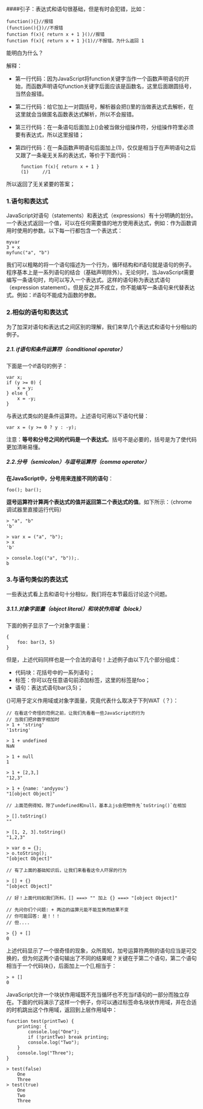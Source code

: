 ####引子：表达式和语句很基础，但是有时会犯错，比如：

    function(){}//报错
    (function(){})//不报错
    function f(x){ return x + 1 }()//报错
    function f(x){ return x + 1 }(1)//不报错，为什么返回 1

能明白为什么？<br>

解释：<br>

- 第一行代码：因为JavaScript将function关键字当作一个函数声明语句的开始，而函数声明语句function关键字后面应该是函数名，这里后面跟圆括号，当然会报错。
- 第二行代码：给它加上一对圆括号，解析器会把()里的当做表达式去解析，在这里就会当做匿名函数表达式解析，所以不会报错。
- 第三行代码：在一条语句后面加上()会被当做分组操作符，分组操作符里必须要有表达式，所以这里报错；
- 第四行代码：在一条函数声明语句后面加上(1)，仅仅是相当于在声明语句之后又跟了一条毫无关系的表达式，等价于下面代码：<br>

		function f(x){ return x + 1 }
	    (1)     //1

所以返回了无关紧要的答案；

### 1.语句和表达式
JavaScript对语句（statements）和表达式（expressions）有十分明确的划分。一个表达式返回一个值，可以在任何需要值的地方使用表达式，例如：作为函数调用时使用的参数。以下每一行都包含一个表达式：<br>

    myvar
    3 + x
    myfunc("a", "b")

我们可以粗略的将一个语句描述为一个行为，循环结构和if语句就是语句的例子。程序基本上是一系列语句的结合（基础声明除外）。无论何时，当JavaScript需要编写一条语句时，均可以写入一个表达式。这样的语句称为表达式语句（expression statement）。但是反之并不成立，你不能编写一条语句来代替表达式。例如：if语句不能成为函数的参数。<br>

### 2.相似的语句和表达式
为了加深对语句和表达式之间区别的理解，我们来举几个表达式和语句十分相似的例子。<br>

##### 2.1. if语句和条件运算符（conditional operator）<br>
下面是一个if语句的例子：<br>

    var x;
    if (y >= 0) {
        x = y;
    } else {
        x = -y;
    }

与表达式类似的是条件运算符。上述语句可用以下语句代替：<br>

    var x = (y >= 0 ? y : -y);

注意：**等号和分号之间的代码是一个表达式**。括号不是必要的，括号是为了使代码更加清晰易懂。<br>

##### 2.2.分号（semicolon）与逗号运算符（comma operator）
**在JavaScript中，分号用来连接不同的语句**：<br>
    
    foo(); bar();

**逗号运算符计算两个表达式的值并返回第二个表达式的值**。如下所示：（chrome调试器里直接运行代码）<br>

    > "a", "b"
    'b'
    
    > var x = ("a", "b");
    > x
    'b'
    
    > console.log(("a", "b"));.
    b

### 3.与语句类似的表达式
一些表达式看上去和语句十分相似，我们将在本节最后讨论这个问题。<br>

##### 3.1.1.对象字面量（object literal）和块状作用域（block）
下面的例子显示了一个对象字面量：<br>

    {
        foo: bar(3, 5)
    }

但是，上述代码同样也是一个合法的语句！上述例子由以下几个部分组成：<br>

- 代码块：花括号中的一系列语句；
- 标签：你可以在任意语句前添加标签，这里的标签是foo；
- 语句：表达式语句bar(3,5)；
    
{}可用于定义作用域或对象字面量，究竟代表什么取决于下列WAT（？）：<br>

	// 在看这个奇怪的范例之前，让我们先看看一些JavaScript的行为
    // 当我们把非数字相加时
    > 1 + 'string'
    '1string'

    > 1 + undefined
    NaN

    > 1 + null
    1

    > 1 + [2,3,]
    "12,3"

    > 1 + {name: 'andyyou'}
    "1[object Object]"

    // 上面范例得知，除了undefined和null，基本上js会把物件先`toString()`在相加

    > [].toString()
    ""

    > [1, 2, 3].toString()
    "1,2,3"

    > var o = {};
    > o.toString();
    "[object Object]"

    // 有了上面的基础知识后，让我们来看看这令人吓尿的行为

    > [] + {}
    "[object Object]"

    // 好！上面代码如我们所料，[] ===> "" 加上 {} ===> "[object Object]"

    // 先问你们个问题: + 两边的运算元能不能互换而结果不变
    // 你可能回答: 是！！！
    // 但....

    > {} + []
    0

上述代码显示了一个很奇怪的现象，众所周知，加号运算符两侧的语句应当是可交换的，但为何这两个语句输出了不同的结果呢？关键在于第二个语句，第二个语句相当于一个代码块{}，后面加上一个[],相当于：<br>

    > + []
    0

JavaScript允许一个块状作用域既不充当循环也不充当if语句的一部分而独立存在。下面的代码演示了这样一个例子，你可以通过标签命名块状作用域，并在合适的时机跳出这个作用域，返回到上层作用域中：<br>

    function test(printTwo) {
        printing: {
            console.log("One");
            if (!printTwo) break printing;
            console.log("Two");
        }
        console.log("Three");
    }

    > test(false)
        One
        Three
    > test(true)
        One
        Two
        Three